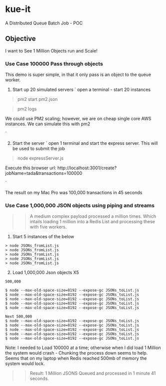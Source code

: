 # kue-it
A Distributed Queue Batch Job - POC

## Objective
I want to See 1 Million Objects run and Scale!

### Use Case 100000 Pass through objects

This demo is super simple, in that it only pass is an object to the queue worker. 

1. Start up 20 simulated servers
`
 open a terminal - start 20 instances 
 
 >  pm2 start pm2.json 
 
 >  pm2 logs  

We could use PM2 scaling; however, we are on cheap single core AWS instances. We can simulate this with pm2 

`

2. Start the server
`
  open 1 terminal and start the express server. This will be used to submit the job
  > node expressServer.js 
  
  Execute this browser url: http://localhost:3001/create?jobName=tada&transactions=100000
  
`

The result on my Mac Pro was 100,000 transactions in 45 seconds




### Use Case 1,000,000 JSON objects using piping and streams

>> A medium complex payload processed a million times. Which intails loading 1 million into a Redis List and processing these with five workers. 

1. Start 5 instances of the below

```
> node JSONs_fromList.js 
> node JSONs_fromList.js 
> node JSONs_fromList.js 
> node JSONs_fromList.js 
> node JSONs_fromList.js 

```

2. Load 1,000,000 Json objects X5 

```
500,000

$ node --max-old-space-size=8192 --expose-gc JSONs_toList.js 
$ node --max-old-space-size=8192 --expose-gc JSONs_toList.js 
$ node --max-old-space-size=8192 --expose-gc JSONs_toList.js 
$ node --max-old-space-size=8192 --expose-gc JSONs_toList.js 
$ node --max-old-space-size=8192 --expose-gc JSONs_toList.js 

Next 500,000
$ node --max-old-space-size=8192 --expose-gc JSONs_toList.js  
$ node --max-old-space-size=8192 --expose-gc JSONs_toList.js 
$ node --max-old-space-size=8192 --expose-gc JSONs_toList.js 
$ node --max-old-space-size=8192 --expose-gc JSONs_toList.js 
$ node --max-old-space-size=8192 --expose-gc JSONs_toList.js 
```

Note: I needed to Load 100000 at a time; otherwise when I did load 1 Million
the system would crash - Chunking the process down seems to help. Seems that on my laptop when Redis reached 500mb of memory the system would lock. 

>> Result: 1 Million JSONS Queued and processed in 1 minute 41 seconds.









